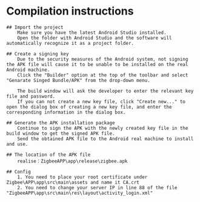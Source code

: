# Compilation instructions
	## Import the project
		Make sure you have the latest Android Studio installed. 
		Open the folder with Android Studio and the software will automatically recognize it as a project folder.

	## Create a signing key
		Due to the security measures of the Android system, not signing the APK file will cause it to be unable to be installed on the real Android machine. 
		Click the "Builder" option at the top of the toolbar and select "Genarate Singed Bundle/APK" from the drop-down menu.

		The build window will ask the developer to enter the relevant key file and password. 
		If you can not create a new key file, click "Create new..." to open the dialog box of creating a new key file, and enter the corresponding information in the dialog box.

	## Generate the APK installation package
		Continue to sign the APK with the newly created key file in the build window to get the signed APK file. 
		Send the obtained APK file to the Android real machine to install and use.
		
	## The location of the APK file
		realise：ZigbeeAPP\app\release\zigbee.apk

	## Config
		1. You need to place your root certificate under Zigbee\APP\app\src\main\assets and name it CA.crt
		2. You need to change your server IP in line 88 of the file  "ZigbeeAPP\app\src\main\res\layout\activity_login.xml" 